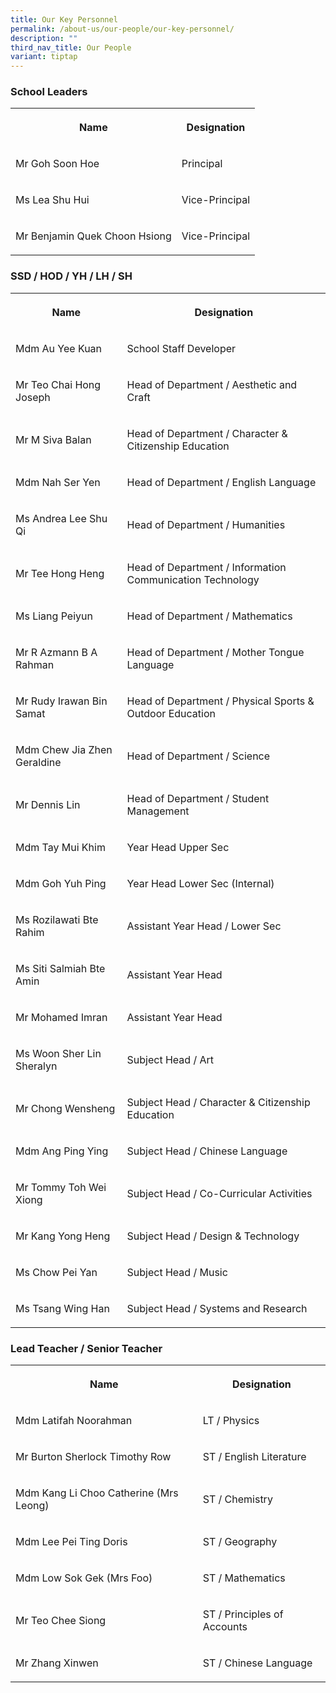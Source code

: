```yaml
---
title: Our Key Personnel
permalink: /about-us/our-people/our-key-personnel/
description: ""
third_nav_title: Our People
variant: tiptap
---
```

<h3>School Leaders</h3>
<table style="minWidth: 50px">
<colgroup>
<col>
<col>
</colgroup>
<tbody>
<tr>
<th rowspan="1" colspan="1">
<p>Name</p>
</th>
<th rowspan="1" colspan="1">
<p>Designation</p>
</th>
</tr>
<tr>
<td rowspan="1" colspan="1">
<p>Mr Goh Soon Hoe</p>
</td>
<td rowspan="1" colspan="1">
<p>Principal</p>
</td>
</tr>
<tr>
<td rowspan="1" colspan="1">
<p>Ms Lea Shu Hui</p>
</td>
<td rowspan="1" colspan="1">
<p>Vice-Principal</p>
</td>
</tr>
<tr>
<td rowspan="1" colspan="1">
<p>Mr Benjamin Quek Choon Hsiong</p>
</td>
<td rowspan="1" colspan="1">
<p>Vice-Principal</p>
</td>
</tr>
</tbody>
</table>
<h3>SSD / HOD / YH / LH / SH</h3>
<table style="minWidth: 50px">
<colgroup>
<col>
<col>
</colgroup>
<tbody>
<tr>
<th rowspan="1" colspan="1">
<p>Name</p>
</th>
<th rowspan="1" colspan="1">
<p>Designation</p>
</th>
</tr>
<tr>
<td rowspan="1" colspan="1">
<p>Mdm Au Yee Kuan</p>
</td>
<td rowspan="1" colspan="1">
<p>School Staff Developer</p>
</td>
</tr>
<tr>
<td rowspan="1" colspan="1">
<p>Mr Teo Chai Hong Joseph</p>
</td>
<td rowspan="1" colspan="1">
<p>Head of Department / Aesthetic and Craft</p>
</td>
</tr>
<tr>
<td rowspan="1" colspan="1">
<p>Mr M Siva Balan</p>
</td>
<td rowspan="1" colspan="1">
<p>Head of Department / Character &amp; Citizenship Education</p>
</td>
</tr>
<tr>
<td rowspan="1" colspan="1">
<p>Mdm Nah Ser Yen</p>
</td>
<td rowspan="1" colspan="1">
<p>Head of Department / English Language</p>
</td>
</tr>
<tr>
<td rowspan="1" colspan="1">
<p>Ms Andrea Lee Shu Qi</p>
</td>
<td rowspan="1" colspan="1">
<p>Head of Department / Humanities</p>
</td>
</tr>
<tr>
<td rowspan="1" colspan="1">
<p>Mr Tee Hong Heng</p>
</td>
<td rowspan="1" colspan="1">
<p>Head of Department / Information Communication Technology</p>
</td>
</tr>
<tr>
<td rowspan="1" colspan="1">
<p>Ms Liang Peiyun</p>
</td>
<td rowspan="1" colspan="1">
<p>Head of Department / Mathematics</p>
</td>
</tr>
<tr>
<td rowspan="1" colspan="1">
<p>Mr R Azmann B A Rahman</p>
</td>
<td rowspan="1" colspan="1">
<p>Head of Department / Mother Tongue Language</p>
</td>
</tr>
<tr>
<td rowspan="1" colspan="1">
<p>Mr Rudy Irawan Bin Samat</p>
</td>
<td rowspan="1" colspan="1">
<p>Head of Department / Physical Sports &amp; Outdoor Education</p>
</td>
</tr>
<tr>
<td rowspan="1" colspan="1">
<p>Mdm Chew Jia Zhen Geraldine</p>
</td>
<td rowspan="1" colspan="1">
<p>Head of Department / Science</p>
</td>
</tr>
<tr>
<td rowspan="1" colspan="1">
<p>Mr Dennis Lin</p>
</td>
<td rowspan="1" colspan="1">
<p>Head of Department / Student Management</p>
</td>
</tr>
<tr>
<td rowspan="1" colspan="1">
<p>Mdm Tay Mui Khim
<br>
</p>
</td>
<td rowspan="1" colspan="1">
<p>Year Head Upper Sec</p>
</td>
</tr>
<tr>
<td rowspan="1" colspan="1">
<p>Mdm Goh Yuh Ping</p>
</td>
<td rowspan="1" colspan="1">
<p>Year Head Lower Sec (Internal)</p>
</td>
</tr>
<tr>
<td rowspan="1" colspan="1">
<p>Ms Rozilawati Bte Rahim</p>
</td>
<td rowspan="1" colspan="1">
<p>Assistant Year Head / Lower Sec</p>
</td>
</tr>
<tr>
<td rowspan="1" colspan="1">
<p>Ms Siti Salmiah Bte Amin</p>
</td>
<td rowspan="1" colspan="1">
<p>Assistant Year Head</p>
</td>
</tr>
<tr>
<td rowspan="1" colspan="1">
<p>Mr Mohamed Imran</p>
</td>
<td rowspan="1" colspan="1">
<p>Assistant Year Head</p>
</td>
</tr>
<tr>
<td rowspan="1" colspan="1">
<p>Ms Woon Sher Lin Sheralyn</p>
</td>
<td rowspan="1" colspan="1">
<p>Subject Head / Art</p>
</td>
</tr>
<tr>
<td rowspan="1" colspan="1">
<p>Mr Chong Wensheng</p>
</td>
<td rowspan="1" colspan="1">
<p>Subject Head / Character &amp; Citizenship Education</p>
</td>
</tr>
<tr>
<td rowspan="1" colspan="1">
<p>Mdm Ang Ping Ying</p>
</td>
<td rowspan="1" colspan="1">
<p>Subject Head / Chinese Language</p>
</td>
</tr>
<tr>
<td rowspan="1" colspan="1">
<p>Mr Tommy Toh Wei Xiong</p>
</td>
<td rowspan="1" colspan="1">
<p>Subject Head / Co-Curricular Activities</p>
</td>
</tr>
<tr>
<td rowspan="1" colspan="1">
<p>Mr Kang Yong Heng</p>
</td>
<td rowspan="1" colspan="1">
<p>Subject Head / Design &amp; Technology</p>
</td>
</tr>
<tr>
<td rowspan="1" colspan="1">
<p>Ms Chow Pei Yan</p>
</td>
<td rowspan="1" colspan="1">
<p>Subject Head / Music</p>
</td>
</tr>
<tr>
<td rowspan="1" colspan="1">
<p>Ms Tsang Wing Han</p>
</td>
<td rowspan="1" colspan="1">
<p>Subject Head / Systems and Research</p>
</td>
</tr>
</tbody>
</table>
<h3>Lead Teacher / Senior Teacher</h3>
<table style="minWidth: 50px">
<colgroup>
<col>
<col>
</colgroup>
<tbody>
<tr>
<th rowspan="1" colspan="1">
<p>Name</p>
</th>
<th rowspan="1" colspan="1">
<p>Designation</p>
</th>
</tr>
<tr>
<td rowspan="1" colspan="1">
<p>Mdm Latifah Noorahman</p>
</td>
<td rowspan="1" colspan="1">
<p>LT / Physics</p>
</td>
</tr>
<tr>
<td rowspan="1" colspan="1">
<p>Mr Burton Sherlock Timothy Row</p>
</td>
<td rowspan="1" colspan="1">
<p>ST / English Literature</p>
</td>
</tr>
<tr>
<td rowspan="1" colspan="1">
<p>Mdm Kang Li Choo Catherine (Mrs Leong)</p>
</td>
<td rowspan="1" colspan="1">
<p>ST / Chemistry</p>
</td>
</tr>
<tr>
<td rowspan="1" colspan="1">
<p>Mdm Lee Pei Ting Doris</p>
</td>
<td rowspan="1" colspan="1">
<p>ST / Geography</p>
</td>
</tr>
<tr>
<td rowspan="1" colspan="1">
<p>Mdm Low Sok Gek (Mrs Foo)</p>
</td>
<td rowspan="1" colspan="1">
<p>ST / Mathematics</p>
</td>
</tr>
<tr>
<td rowspan="1" colspan="1">
<p>Mr Teo Chee Siong</p>
</td>
<td rowspan="1" colspan="1">
<p>ST / Principles of Accounts</p>
</td>
</tr>
<tr>
<td rowspan="1" colspan="1">
<p>Mr Zhang Xinwen</p>
</td>
<td rowspan="1" colspan="1">
<p>ST / Chinese Language</p>
</td>
</tr>
</tbody>
</table>
<p></p>